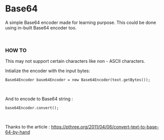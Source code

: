 # Base64

A simple Base64 encoder made for learning purpose. This could be done using in-built Base64 encoder too.

<br>

### HOW TO

This may not support certain characters like non - ASCII characters.
<br>

Intialize the encoder with the input bytes:
<br>

```
Base64Encoder base64Encoder = new Base64Encoder(text.getBytes());
```

<br>

And to encode to Base64 string :
<br>

```
base64Encoder.convert();
```

<br>

Thanks to the article : https://pthree.org/2011/04/06/convert-text-to-base-64-by-hand

